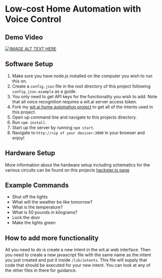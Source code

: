 # Low-cost Home Automation with Voice Control

## Demo Video

[![IMAGE ALT TEXT HERE](http://img.youtube.com/vi/RfKZgTmy8q4/0.jpg)](http://www.youtube.com/watch?v=RfKZgTmy8q4)

## Software Setup

1. Make sure you have node.js installed on the computer you wish to run this on.
2. Create a `config.json` file in the root directory of this project following `config.json.example` as a guide.
3. You only need to get API keys for the functionality you wish to add. Note that all voice recognition requires a wit.ai server access token.
4. Fork my [wit.ai home automation project](https://wit.ai/michael-gillett/Dorm%20Automation) to get all of the intents used in this project.
5. Open up command line and navigate to this projects directory.
6. Run `npm install`.
7. Start up the server by running `npm start`.
8. Navigate to `http://<ip of your device>:3000` in your browser and enjoy!

## Hardware Setup
More information about the hardware setup including schematics for the various circuits can be found on this projects [hackster.io page](https://www.hackster.io/michael-gillett/dorm-automation)

## Example Commands
- Shut off the lights
- What will the weather be like tomorrow?
- What is the temperature?
- What is 50 pounds in kilograms?
- Lock the door
- Make the lights green

## How to add more functionality

All you need to do is create a new intent in the wit.ai web interface. Then you need to create a new javascript file with the same name as the intent you just created and put it inside `/lib/intents`. This file will supply that code that should be executed for your new intent. You can look at any of the other files in there for guidance.